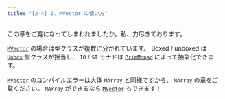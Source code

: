 ```yaml
---
title: "[2-4] 2. MVector の使い方"
---
```


この章をご覧になってしまわれましたか。私、力尽きております。

[`MVector`] の場合は型クラスが複数に分かれています。 Boxed / unboxed は [`Unbox`] 型クラスが担当し、 `IO` / `ST` モナドは [`PrimMonad`] によって抽象化できます。

[`MVector`] のコンパイルエラーは大体 `MArray` と同様ですから、 `MArray` の章をご覧ください。 `MArray` ができるなら [`MVector`] もできます！

[`MVector`]: https://www.stackage.org/haddock/lts-21.7/vector-0.13.0.0/Data-Vector-Mutable.html
[`PrimMonad`]: https://www.stackage.org/haddock/lts-21.7/vector-0.13.0.0/Data-Vector-Mutable.html#t:PrimMonad
[`Unbox`]: https://www.stackage.org/haddock/lts-21.7/vector-0.13.0.0/Data-Vector-Unboxed.html#t:Unbox

